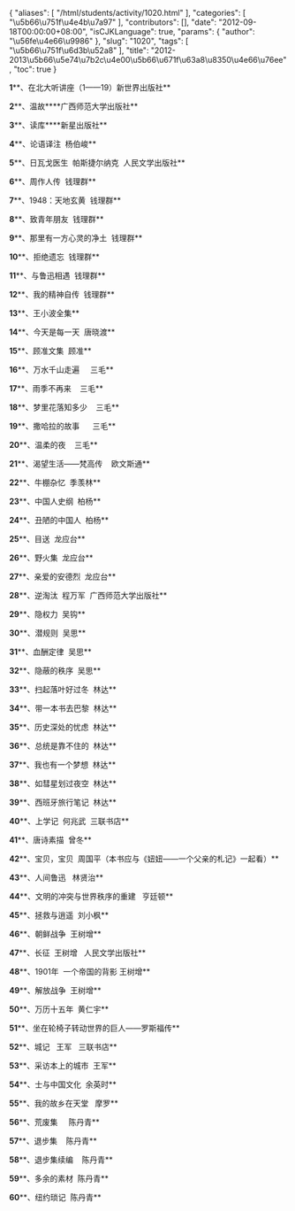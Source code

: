 {
    "aliases": [
        "/html/students/activity/1020.html"
    ],
    "categories": [
        "\u5b66\u751f\u4e4b\u7a97"
    ],
    "contributors": [],
    "date": "2012-09-18T00:00:00+08:00",
    "isCJKLanguage": true,
    "params": {
        "author": "\u56fe\u4e66\u9986"
    },
    "slug": "1020",
    "tags": [
        "\u5b66\u751f\u6d3b\u52a8"
    ],
    "title": "2012-2013\u5b66\u5e74\u7b2c\u4e00\u5b66\u671f\u63a8\u8350\u4e66\u76ee",
    "toc": true
}

**1****、在北大听讲座（1——19）新世界出版社**




**2****、温故****广西师范大学出版社**




**3****、读库****新星出版社**




**4****、论语译注  杨伯峻**




**5****、日瓦戈医生  帕斯捷尔纳克  人民文学出版社**




**6****、周作人传  钱理群**




**7****、1948：天地玄黄  钱理群**




**8****、致青年朋友  钱理群**




**9****、那里有一方心灵的净土  钱理群**




**10****、拒绝遗忘  钱理群**




**11****、与鲁迅相遇  钱理群**




**12****、我的精神自传  钱理群**




**13****、王小波全集**




**14****、今天是每一天  唐晓渡**




**15****、顾准文集  顾准**




**16****、万水千山走遍     三毛** 




**17****、雨季不再来    三毛**




**18****、梦里花落知多少    三毛**




**19****、撒哈拉的故事      三毛**




**20****、温柔的夜    三毛**




**21****、渴望生活——梵高传    欧文斯通**




**22****、牛棚杂忆  季羡林** 




**23****、中国人史纲  柏杨**




**24****、丑陋的中国人  柏杨**




**25****、目送  龙应台**




**26****、野火集  龙应台**




**27****、亲爱的安德烈  龙应台**




**28****、逆淘汰  程万军  广西师范大学出版社**




**29****、隐权力  吴钩**




**30****、潜规则  吴思**




**31****、血酬定律  吴思**




**32****、隐蔽的秩序  吴思**




**33****、扫起落叶好过冬  林达**




**34****、带一本书去巴黎  林达**




**35****、历史深处的忧虑  林达**




**36****、总统是靠不住的  林达**




**37****、我也有一个梦想  林达**




**38****、如彗星划过夜空  林达**




**39****、西班牙旅行笔记  林达**




**40****、上学记  何兆武  三联书店**




**41****、唐诗素描  曾冬**




**42****、宝贝，宝贝  周国平（本书应与《妞妞——一个父亲的札记》一起看）**




**43****、人间鲁迅   林贤治**




**44****、文明的冲突与世界秩序的重建   亨廷顿**




**45****、拯救与逍遥  刘小枫**




**46****、朝鲜战争  王树增**




**47****、长征  王树增   人民文学出版社**




**48****、1901年  一个帝国的背影 王树增**




**49****、解放战争  王树增**




**50****、万历十五年  黄仁宇**




**51****、坐在轮椅子转动世界的巨人——罗斯福传**




**52****、城记   王军   三联书店**




**53****、采访本上的城市  王军**




**54****、士与中国文化  余英时**




**55****、我的故乡在天堂   摩罗**




**56****、荒废集     陈丹青**




**57****、退步集    陈丹青**




**58****、退步集续编    陈丹青**




**59****、多余的素材  陈丹青**




**60****、纽约琐记  陈丹青**


